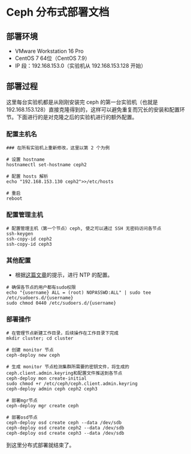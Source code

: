 # Ceph 分布式部署文档

## 部署环境

- VMware Workstation 16 Pro
- CentOS 7 64位（CentOS 7.9）
- IP 段：192.168.153.0（实验机从 192.168.153.128 开始）

## 部署过程

这里每台实验机都是从刚刚安装完 ceph 的第一台实验机（也就是 192.168.153.128）直接克隆得到的，这样可以避免重复而冗长的安装和配置环节。下面进行的是对克隆之后的实验机进行的额外配置。

### 配置主机名

```shell
### 在所有实验机上重新修改，这里以第 2 个为例

# 设置 hostname
hostnamectl set-hostname ceph2
 
# 配置 hosts 解析
echo "192.168.153.130 ceph2">>/etc/hosts
 
# 重启
reboot
```

### 配置管理主机

```shell
# 配置管理主机（第一个节点）ceph, 使之可以通过 SSH 无密码访问各节点
ssh-keygen
ssh-copy-id ceph2
ssh-copy-id ceph3
```

### 其他配置

- 根据[这篇文章](https://zhuanlan.zhihu.com/p/390377674)的提示，进行 NTP 的配置。

```shell
# 确保各节点的用户都有sudo权限
echo "{username} ALL = (root) NOPASSWD:ALL" | sudo tee /etc/sudoers.d/{username}
sudo chmod 0440 /etc/sudoers.d/{username}
```

### 部署操作

``` shell
# 在管理节点新建工作目录，后续操作在工作目录下完成
mkdir cluster; cd cluster

# 创建 monitor 节点
ceph-deploy new ceph

# 生成 monitor 节点检测集群所需要的密钥文件，将生成的ceph.client.admin.keyring和配置文件推送到各节点
ceph-deploy mon create-initial
sudo chmod +r /etc/ceph/ceph.client.admin.keyring
ceph-deploy admin ceph ceph2 ceph3

# 部署mgr节点
ceph-deploy mgr create ceph

# 部署osd节点
ceph-deploy osd create ceph --data /dev/sdb
ceph-deploy osd create ceph2 --data /dev/sdb
ceph-deploy osd create ceph3 --data /dev/sdb
```

到这里分布式部署就结束了。

